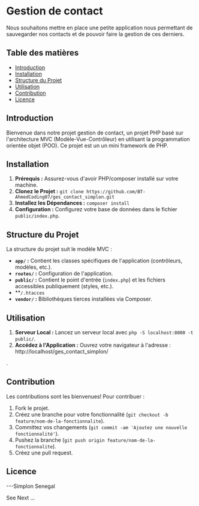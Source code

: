 # Gestion de contact 
Nous souhaitons mettre en place une petite application nous permettant de sauvegarder nos contacts et de pouvoir faire la gestion de ces derniers.
## Table des matières

- [Introduction](#introduction)
- [Installation](#installation)
- [Structure du Projet](#structure-du-projet)
- [Utilisation](#utilisation)
- [Contribution](#contribution)
- [Licence](#licence)

## Introduction

Bienvenue dans notre projet gestion de contact, un projet PHP basé sur l'architecture MVC (Modèle-Vue-Contrôleur) en utilisant la programmation orientée objet (POO). Ce projet est un un mini framework de PHP.
## Installation

1. **Prérequis :** Assurez-vous d'avoir PHP/composer installé sur votre machine.
2. **Clonez le Projet :** `git clone https://github.com/BT-AhmedCoding07/ges_contact_simplon.git`
3. **Installez les Dépendances :** `composer install`
4. **Configuration :** Configurez votre base de données dans le fichier `public/index.php`.


## Structure du Projet

La structure du projet suit le modèle MVC :

- **`app/` :** Contient les classes spécifiques de l'application (contrôleurs, modèles, etc.).
- **`routes/` :** Configuration de l'application.
- **`public/` :** Contient le point d'entrée (`index.php`) et les fichiers accessibles publiquement (styles, etc.).
- **`/.htacces` 
- **`vendor/` :** Bibliothèques tierces installées via Composer.

## Utilisation

1. **Serveur Local :** Lancez un serveur local avec `php -S localhost:8000 -t public/`.
2. **Accédez à l'Application :** Ouvrez votre navigateur à l'adresse :
 http://localhost/ges_contact_simplon/

.

## Contribution

Les contributions sont les bienvenues! Pour contribuer :

1. Fork le projet.
2. Créez une branche pour votre fonctionnalité (`git checkout -b feature/nom-de-la-fonctionnalite`).
3. Committez vos changements (`git commit -am 'Ajoutez une nouvelle fonctionnalité'`).
4. Pushez la branche (`git push origin feature/nom-de-la-fonctionnalite`).
5. Créez une pull request.

## Licence

---Simplon Senegal

See Next ...

